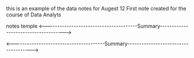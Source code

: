 this is an example of the data notes for Augest 12
First note created  for the course of Data Analyts 

notes temple 
<---------------------------------------Summary------------------------------------->



<---------------------------------------Summary------------------------------------->



&nbsp;